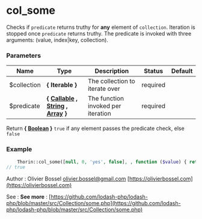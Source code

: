 # col_some

Checks if `predicate` returns truthy for **any** element of `collection`.
Iteration is stopped once `predicate` returns truthy. The predicate is
invoked with three arguments: (value, index|key, collection).



### Parameters
Name  |  Type  |  Description  |  Status  |  Default
------------  |  ------------  |  ------------  |  ------------  |  ------------
$collection  |  **{ Iterable }**  |  The collection to iterate over  |  required  |
$predicate  |  **{ [Callable](http://php.net/manual/en/language.types.callable.php) , [String](http://php.net/manual/en/language.types.string.php) , [Array](http://php.net/manual/en/language.types.array.php) }**  |  The function invoked per iteration  |  required  |

Return **{ [Boolean](http://php.net/manual/en/language.types.boolean.php) }** `true` if any element passes the predicate check, else `false`

### Example
```php
	Thorin::col_some([null, 0, 'yes', false], , function ($value) { return \is_bool($value); }));
// true
```
Author : Olivier Bossel [olivier.bossel@gmail.com](mailto:olivier.bossel@gmail.com) [https://olivierbossel.com](https://olivierbossel.com)

See : **See more** : [https://github.com/lodash-php/lodash-php/blob/master/src/Collection/some.php](https://github.com/lodash-php/lodash-php/blob/master/src/Collection/some.php)
